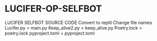 # LUCIFER-OP-SELFBOT
LUCIFER SELFBOT SOURCE CODE 
Convert to replit
Change file names
Lucifer.py = main.py
Keep_alive2.py = keep_alive.py
Poetry.lock = poetry.lock
pyproject.toml = pyproject.toml
